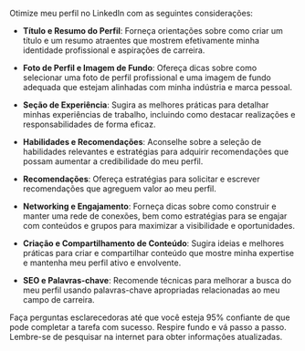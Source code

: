 Otimize meu perfil no LinkedIn com as seguintes considerações:

- **Título e Resumo do Perfil**: Forneça orientações sobre como criar um título e um resumo atraentes que mostrem efetivamente minha identidade profissional e aspirações de carreira.
  
- **Foto de Perfil e Imagem de Fundo**: Ofereça dicas sobre como selecionar uma foto de perfil profissional e uma imagem de fundo adequada que estejam alinhadas com minha indústria e marca pessoal.
  
- **Seção de Experiência**: Sugira as melhores práticas para detalhar minhas experiências de trabalho, incluindo como destacar realizações e responsabilidades de forma eficaz.
  
- **Habilidades e Recomendações**: Aconselhe sobre a seleção de habilidades relevantes e estratégias para adquirir recomendações que possam aumentar a credibilidade do meu perfil.
  
- **Recomendações**: Ofereça estratégias para solicitar e escrever recomendações que agreguem valor ao meu perfil.
  
- **Networking e Engajamento**: Forneça dicas sobre como construir e manter uma rede de conexões, bem como estratégias para se engajar com conteúdos e grupos para maximizar a visibilidade e oportunidades.
  
- **Criação e Compartilhamento de Conteúdo**: Sugira ideias e melhores práticas para criar e compartilhar conteúdo que mostre minha expertise e mantenha meu perfil ativo e envolvente.
  
- **SEO e Palavras-chave**: Recomende técnicas para melhorar a busca do meu perfil usando palavras-chave apropriadas relacionadas ao meu campo de carreira.
  
Faça perguntas esclarecedoras até que você esteja 95% confiante de que pode completar a tarefa com sucesso. Respire fundo e vá passo a passo. Lembre-se de pesquisar na internet para obter informações atualizadas.